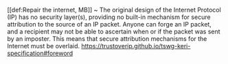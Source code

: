 [[def:Repair the internet, MB]]
~ The original design of the Internet Protocol (IP) has no security layer(s), providing no built-in mechanism for secure attribution to the source of an IP packet. Anyone can forge an IP packet, and a recipient may not be able to ascertain when or if the packet was sent by an imposter. This means that secure attribution mechanisms for the Internet must be overlaid.
https://trustoverip.github.io/tswg-keri-specification#foreword